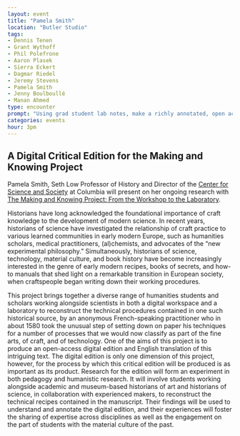 ```yaml
---
layout: event
title: "Pamela Smith"
location: "Butler Studio"
tags: 
- Dennis Tenen
- Grant Wythoff
- Phil Polefrone
- Aaron Plasek
- Sierra Eckert
- Dagmar Riedel
- Jeremy Stevens
- Pamela Smith
- Jenny Boulboullé
- Manan Ahmed
type: encounter
prompt: "Using grad student lab notes, make a richly annotated, open access critical edition of an early modern 'book of secrets' containing technical recipes and working notes."
categories: events
hour: 3pm
---
```


## A Digital Critical Edition for the Making and Knowing Project

Pamela Smith, Seth Low Professor of History and Director of the [Center for Science and Society](http://scienceandsociety.columbia.edu/) at Columbia will present on her ongoing research with [The Making and Knowing Project: From the Workshop to the Laboratory](http://scienceandsociety.columbia.edu/research-clusters/from-the-workshop-to-the-laboratory/).

Historians have long acknowledged the foundational importance of craft knowledge to the development of modern science. In recent years, historians of science have investigated the relationship of craft practice to various learned communities in early modern Europe, such as humanities scholars, medical practitioners, (al)chemists, and advocates of the “new experimental philosophy.” Simultaneously, historians of science, technology, material culture, and book history have become increasingly interested in the genre of early modern recipes, books of secrets, and how-to manuals that shed light on a remarkable transition in European society, when craftspeople began writing down their working procedures. 

This project brings together a diverse range of humanities students and scholars working alongside scientists in both a digital workspace and a laboratory to reconstruct the technical procedures contained in one such historical source, by an anonymous French-speaking practitioner who in about 1580 took the unusual step of setting down on paper his techniques for a number of processes that we would now classify as part of the fine arts, of craft, and of technology. One of the aims of this project is to produce an open-access digital edition and English translation of this intriguing text. The digital edition is only one dimension of this project, however, for the process by which this critical edition will be produced is as important as its product. Research for the edition will form an experiment in both pedagogy and humanistic research. It will involve students working alongside academic and museum-based historians of art and historians of science, in collaboration with experienced makers, to reconstruct the technical recipes contained in the manuscript. Their findings will be used to understand and annotate the digital edition, and their experiences will foster the sharing of expertise across disciplines as well as the engagement on the part of students with the material culture of the past.